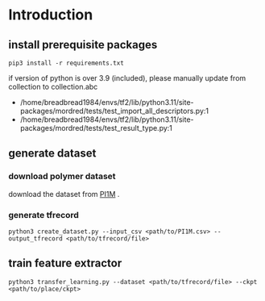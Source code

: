 # Introduction

## install prerequisite packages

```shell
pip3 install -r requirements.txt
```

if version of python is over 3.9 (included), please manually update from collection to collection.abc

- /home/breadbread1984/envs/tf2/lib/python3.11/site-packages/mordred/tests/test_import_all_descriptors.py:1
- /home/breadbread1984/envs/tf2/lib/python3.11/site-packages/mordred/tests/test_result_type.py:1

## generate dataset

### download polymer dataset

download the dataset from [PI1M](https://github.com/RUIMINMA1996/PI1M/tree/master) .

### generate tfrecord

```shell
python3 create_dataset.py --input_csv <path/to/PI1M.csv> --output_tfrecord <path/to/tfrecord/file>
```

## train feature extractor

```shell
python3 transfer_learning.py --dataset <path/to/tfrecord/file> --ckpt <path/to/place/ckpt>
```
